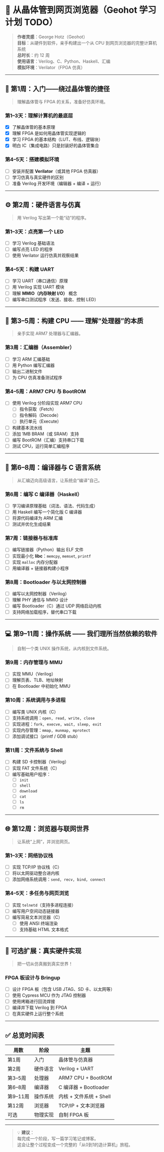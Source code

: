 # 🧠 从晶体管到网页浏览器（Geohot 学习计划 TODO）

> **作者灵感**：George Hotz（Geohot）  
> **目标**：从硬件到软件，亲手构建出一个从 CPU 到网页浏览器的完整计算机系统  
> **总时长**：约 12 周  
> **使用语言**：Verilog、C、Python、Haskell、汇编  
> **模拟环境**：Verilator（FPGA 仿真）

---

## 📘 第1周：入门——绕过晶体管的捷径
> 理解晶体管与 FPGA 的关系，准备好仿真环境。

### 第1–3天：理解计算机的最底层
- [x] 了解晶体管的基本原理  
- [x] 理解 FPGA 是如何用晶体管实现逻辑的  
- [x] 学习 FPGA 的基本结构（LUT、布线、逻辑块）  
- [x] 明白 IC（集成电路）只是封装好的晶体管集合  

### 第4–5天：搭建模拟环境
- [ ] 安装并配置 **Verilator**（或其他 FPGA 仿真器）  
- [ ] 学习仿真与真实硬件的区别  
- [ ] 准备 Verilog 开发环境（编辑器 + 编译 + 运行）  

---

## ⚙️ 第2周：硬件语言与仿真
> 用 Verilog 写出第一个能“动”的程序。

### 第1–3天：点亮第一个 LED
- [ ] 学习 Verilog 基础语法  
- [ ] 编写点亮 LED 的程序  
- [ ] 使用 Verilator 运行仿真并观察结果  

### 第4–5天：构建 UART
- [ ] 学习 UART（串口通信）原理  
- [ ] 用 Verilog 实现 UART 模块  
- [ ] 理解 **MMIO（内存映射 I/O）** 概念  
- [ ] 编写串口测试程序（发送、接收、控制 LED）  

---

## 🧩 第3–5周：构建 CPU —— 理解“处理器”的本质
> 亲手实现 ARM7 处理器与汇编器。

### 第3周：汇编器（Assembler）
- [ ] 学习 ARM 汇编基础  
- [ ] 用 Python 编写汇编器  
- [ ] 输出二进制文件  
- [ ] 为 CPU 仿真准备测试程序  

### 第4–5周：ARM7 CPU 与 BootROM
- [ ] 使用 Verilog 分阶段实现 ARM7 CPU  
  - [ ] 指令获取（Fetch）  
  - [ ] 指令解码（Decode）  
  - [ ] 执行单元（Execute）  
- [ ] 构建基本流水线  
- [ ] 添加 1MB BRAM（或 SRAM）支持  
- [ ] 编写 BootROM（汇编）支持串口下载  
- [ ] 测试 CPU，运行简单汇编程序  

---

## 🧮 第6–8周：编译器与 C 语言系统
> 从汇编迈向高级语言，让系统会“编译”自己。

### 第6周：编写 C 编译器（Haskell）
- [ ] 学习编译原理基础（词法、语法、代码生成）  
- [ ] 用 Haskell 编写一个简化版 C 编译器  
- [ ] 将源代码编译为 ARM 汇编  
- [ ] 测试并优化生成结果  

### 第7周：链接器与标准库
- [ ] 编写链接器（Python）输出 ELF 文件  
- [ ] 实现最小化 **libc**：`memcpy`, `memset`, `printf`  
- [ ] 实现 `malloc` 内存分配器  
- [ ] 用编译器 + 链接器构建小程序  

### 第8周：Bootloader 与以太网控制器
- [ ] 编写以太网控制器（Verilog）  
- [ ] 理解 PHY 通信与 MMIO 设计  
- [ ] 编写 Bootloader（C）通过 UDP 网络启动内核  
- [ ] 支持网络加载程序，替代串口下载  

---

## 💻 第9–11周：操作系统 —— 我们理所当然依赖的软件
> 自制一个类 UNIX 操作系统，从内核到文件系统。

### 第9周：内存管理与 MMU
- [ ] 实现 MMU（Verilog）  
- [ ] 理解页表、TLB、地址映射  
- [ ] 在 Bootloader 中初始化 MMU  

### 第10周：系统调用与多进程
- [ ] 编写类 UNIX 内核（C）  
- [ ] 支持系统调用：`open, read, write, close`  
- [ ] 实现进程：`fork, execve, wait, sleep, exit`  
- [ ] 实现内存管理：`mmap, munmap, mprotect`  
- [ ] 添加调试接口（printf / GDB stub）  

### 第11周：文件系统与 Shell
- [ ] 构建 SD 卡控制器（Verilog）  
- [ ] 实现 FAT 文件系统（C）  
- [ ] 编写基础用户程序：  
  - [ ] `init`  
  - [ ] `shell`  
  - [ ] `download`  
  - [ ] `cat`  
  - [ ] `ls`  
  - [ ] `rm`  

---

## 🌐 第12周：浏览器与联网世界
> 让系统“上网”，并浏览网页。

### 第1–3天：网络协议栈
- [ ] 实现 TCP/IP 协议栈（C）  
- [ ] 将以太网驱动整合进内核  
- [ ] 添加网络系统调用：`send, recv, bind, connect`  

### 第4–5天：多任务与网页浏览
- [ ] 实现 `telnetd`（支持多进程连接）  
- [ ] 编写用户空间动态链接器  
- [ ] 编写简易文本浏览器（C）  
  - [ ] 使用 ANSI 终端渲染  
  - [ ] 支持基础 HTML 文本格式  

---

## 🔧 可选扩展：真实硬件实现
> 把一切从仿真搬到真实世界！

### FPGA 板设计与 Bringup
- [ ] 设计 FPGA 板（包含 USB JTAG、SD 卡、以太网等）  
- [ ] 使用 Cypress MCU 作为 JTAG 控制器  
- [ ] 使用烤箱进行回流焊接  
- [ ] 编译并下载 Verilog 到 FPGA  
- [ ] 在真实硬件上运行整个系统  

---

## ✅ 总览时间表

| 周数 | 阶段 | 主题 |
|------|------|------|
| 第1周 | 入门 | 晶体管与仿真器 |
| 第2周 | 硬件语言 | Verilog + UART |
| 第3–5周 | 处理器 | ARM7 CPU + BootROM |
| 第6–8周 | 编译器 | C 编译器 + Bootloader |
| 第9–11周 | 操作系统 | 内核 + 文件系统 + Shell |
| 第12周 | 浏览器 | TCP/IP + 文本浏览器 |
| 可选 | 物理实现 | 自制 FPGA 板 |

---

> 💡 **建议**：  
> 每完成一个阶段，写一篇学习笔记或博客。  
> 这会让整个过程变成一个完整的「从0到1的造计算机」旅程。
